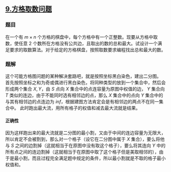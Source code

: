## [$9.$方格取数问题](https://www.luogu.org/problemnew/show/P2774)
### 题目
在一个有 $m\times n$ 个方格的棋盘中，每个方格中有一个正整数。现要从方格中取数，使任意 $2$ 个数所在方格没有公共边，且取出的数的总和最大。试设计一个满足要求的取数算法。对于给定的方格棋盘，按照取数要求编程找出总和最大的数。
### 题解
这个可能方格图问题的某种解决套路吧，就是按照坐标黑白染色，建出二分图。
首先按照坐标之和为奇或偶进行黑白染色，将同种类型的放到一个集合中，然后会形成两个集合 $X, Y$，由 $S$ 点向 $X$ 集合中的点连容量为原图中权值的边， $Y$ 集合向 $T$ 类似的连边，由于不能同时选有相邻边的点，那么 $X$ 集合中的点向 $Y$ 集合中的与其有相邻边的点连边为 $inf$，根据建图方法肯定会是有相邻边的两点不在同一集合中。
此时跑出最大流，用所有格子的权值和减去最大流就是结果。
#### 正确性
因为这样跑出来的最大流就是二分图的最小割，又由于中间的连边容量为无限大，所以肯定不会被割到，那么对一个格子（设它在二分图中属于 $X$ 集合），要么将他与 $S$ 之间的边割掉（这就相当于在原图中没有取这个格子），要么将其连向 $Y$ 中的所有点之间的连边割掉（这就相当于在原图中取了这个格子但是美取相邻的），由于是最小割，而且过程完全满足题中规定的条件，所以最小割就是不取的格子最小权值和。
